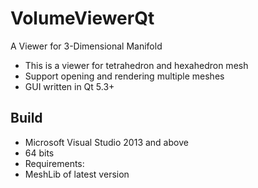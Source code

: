 # VolumeViewerQt
A Viewer for 3-Dimensional Manifold

- This is a viewer for tetrahedron and hexahedron mesh
- Support opening and rendering multiple meshes
- GUI written in Qt 5.3+

## Build
- Microsoft Visual Studio 2013 and above
- 64 bits
- Requirements:
 - MeshLib of latest version

